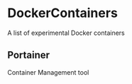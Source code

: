 # DockerContainers
A list of experimental Docker containers

## Portainer

Container Management tool